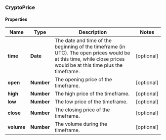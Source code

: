 ### CryptoPrice

#### Properties
Name | Type | Description | Notes
------------ | ------------- | ------------- | -------------
**time** | **Date** | The date and time of the beginning of the timeframe (in UTC). The open prices would be at this time, while close prices would be at this time plus the timeframe. | [optional] 
**open** | **Number** | The opening price of the timeframe. | [optional] 
**high** | **Number** | The high price of the timeframe. | [optional] 
**low** | **Number** | The low price of the timeframe. | [optional] 
**close** | **Number** | The closing price of the timeframe. | [optional] 
**volume** | **Number** | The volume during the timeframe. | [optional] 



